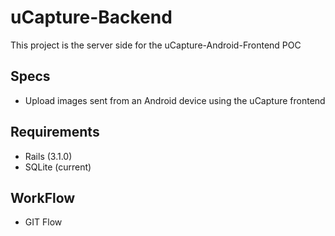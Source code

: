 uCapture-Backend
================
This project is the server side for the uCapture-Android-Frontend POC

Specs
-----
* Upload images sent from an Android device using the uCapture frontend

Requirements
------------
* Rails (3.1.0)
* SQLite (current)

WorkFlow
--------
* GIT Flow
